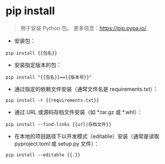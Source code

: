 # pip install

> 用于安装 Python 包。
> 更多信息：<https://pip.pypa.io/>.

- 安装包：

`pip install {{包名}}`

- 安装指定版本的包：

`pip install "{{包名}}=={{版本号}}"`

- 通过指定的依赖文件安装（通常文件名是 requirements.txt）：

`pip install -r {{requirements.txt}}`

- 通过 URL 或源码存档文件安装（如 *.tar.gz 或 *.whl）：

`pip install --find-links {{url|存档文件}}`

- 在本地的项目路径下以开发模式（editable）安装（通常是读取 pyproject.toml 或 setup.py 文件）：

`pip install --editable {{.}}`
